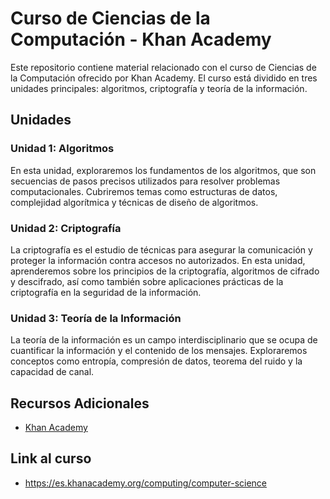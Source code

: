 # Curso de Ciencias de la Computación - Khan Academy

Este repositorio contiene material relacionado con el curso de Ciencias de la Computación ofrecido por Khan Academy. El curso está dividido en tres unidades principales: algoritmos, criptografía y teoría de la información.

## Unidades

### Unidad 1: Algoritmos

En esta unidad, exploraremos los fundamentos de los algoritmos, que son secuencias de pasos precisos utilizados para resolver problemas computacionales. Cubriremos temas como estructuras de datos, complejidad algorítmica y técnicas de diseño de algoritmos.

### Unidad 2: Criptografía

La criptografía es el estudio de técnicas para asegurar la comunicación y proteger la información contra accesos no autorizados. En esta unidad, aprenderemos sobre los principios de la criptografía, algoritmos de cifrado y descifrado, así como también sobre aplicaciones prácticas de la criptografía en la seguridad de la información.

### Unidad 3: Teoría de la Información

La teoría de la información es un campo interdisciplinario que se ocupa de cuantificar la información y el contenido de los mensajes. Exploraremos conceptos como entropía, compresión de datos, teorema del ruido y la capacidad de canal.


## Recursos Adicionales

- [Khan Academy](https://www.khanacademy.org/computing)

## Link al curso
- https://es.khanacademy.org/computing/computer-science

